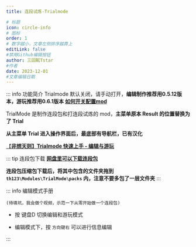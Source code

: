 ```yaml
---
title: 连段试炼-Trialmode

# 标题
icon: circle-info
# 图标
order: 1
# 数字越小，文章左侧排序越靠上
editLink: false
#禁用Github编辑按钮
author: 三回転Tstar
#作者
date: 2023-12-01
#文章编辑日期
---
```



::: info 功能简介
Trialmode 默认关闭，请手动打开，**编辑制作推荐用0.5.12版本，游玩推荐用0.6.1版本**
[**如何开关配置mod**](/mods/WhatsMod.html)

TrialMode 是制作连段包和打连段试炼的 mod，**主菜单原本 Result 的位置替换为了 Trial**

**从主菜单 Trial 进入操作界面后，最底部有导航栏，已有汉化**

[【**非想天则】Trialmode 快速上手 - 编辑与游玩**](https://www.bilibili.com/video/BV1eY4y1r7A5/)

::: tip 连段包下载
[**网盘里可以下载连段包**](/about/)

**连段包压缩包下载后，将其中包含的文件夹拖到 `th123\Modules\TrialMode\packs` 内，注意不要多包了一层文件夹**
:::


::: info 编辑模式手册

`(待填坑，我会做个视频，示范一下从零开始做一个连段包)`

- 按 键盘D 切换编辑和游玩模式

- 编辑模式下，按 `方向键右` 可以进行信息编辑

:::

